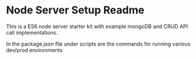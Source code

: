 # Node Server Setup Readme
This is a ES6 node server starter kit with example mongoDB and CRUD API call implementations.

In the package.json file under scripts are the commands for running various dev/prod environments 